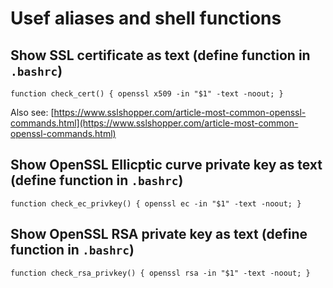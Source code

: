 # Usef aliases and shell functions

## Show SSL certificate as text (define function in `.bashrc`)

`function check_cert() { openssl x509 -in "$1" -text -noout; }`

Also see: [https://www.sslshopper.com/article-most-common-openssl-commands.html](https://www.sslshopper.com/article-most-common-openssl-commands.html)

## Show OpenSSL Ellicptic curve private key as text (define function in `.bashrc`)

`function check_ec_privkey() { openssl ec -in "$1" -text -noout; }`

## Show OpenSSL RSA private key as text (define function in `.bashrc`)

`function check_rsa_privkey() { openssl rsa -in "$1" -text -noout; }`
